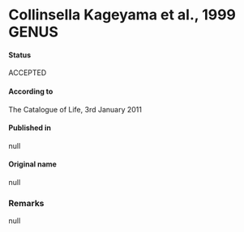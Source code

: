 # Collinsella Kageyama et al., 1999 GENUS

#### Status
ACCEPTED

#### According to
The Catalogue of Life, 3rd January 2011

#### Published in
null

#### Original name
null

### Remarks
null